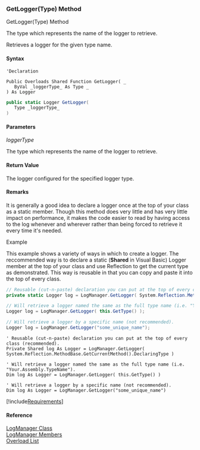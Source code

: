 ﻿### GetLogger(Type) Method

GetLogger(Type) Method

The type which represents the name of the logger to retrieve.

Retrieves a logger for the given type name.

#### Syntax

```vbnet
'Declaration

Public Overloads Shared Function GetLogger( _
   ByVal _loggerType_ As Type _
) As Logger
```

```csharp
public static Logger GetLogger( 
   Type _loggerType_
)
```

#### Parameters

_loggerType_

The type which represents the name of the logger to retrieve.

#### Return Value

The logger configured for the specified logger type.

#### Remarks

It is generally a good idea to declare a logger once at the top of your class as a static member. Though this method does very little and has very little impact on performance, it makes the code easier to read by having access to the log whenever and wherever rather than being forced to retrieve it every time it's needed.

Example

This example shows a variety of ways in which to create a logger. The reccommended way is to declare a static (**Shared** in Visual Basic) Logger member at the top of your class and use Reflection to get the current type as demonstrated. This way is reusable in that you can copy and paste it into the top of every class.

```csharp
// Reusable (cut-n-paste) declaration you can put at the top of every class (recommended).
private static Logger log = LogManager.GetLogger( System.Reflection.MethodBase.GetCurrentMethod().DeclaringType );

// Will retrieve a logger named the same as the full type name (i.e. "Your.Assembly.TypeName").
Logger log = LogManager.GetLogger( this.GetType() );

// Will retrieve a logger by a specific name (not recommended).
Logger log = LogManager.GetLogger("some_unique_name");
```

```vbnet
' Reusable (cut-n-paste) declaration you can put at the top of every class (recommended).
Private Shared log As Logger = LogManager.GetLogger( System.Reflection.MethodBase.GetCurrentMethod().DeclaringType )

' Will retrieve a logger named the same as the full type name (i.e. "Your.Assembly.TypeName").
Dim log As Logger = LogManager.GetLogger( this.GetType() )

' Will retrieve a logger by a specific name (not recommended).
Dim log As Logger = LogManager.GetLogger("some_unique_name")
```

[!include[Requirements](../partials/requirements.md)]



#### Reference

[LogManager Class](FChoice.Common~FChoice.Common.LogManager.md)  
[LogManager Members](FChoice.Common~FChoice.Common.LogManager_members.md)  
[Overload List](FChoice.Common~FChoice.Common.LogManager~GetLogger.md)